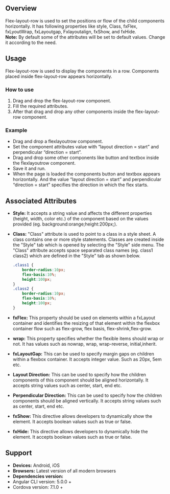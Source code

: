 ## Overview
Flex-layout-row is used to set the positions or flow of the child components horizontally. It has following properties like style, Class, fxFlex, fxLyoutWrap, fxLayoutgap, Fxlayoutalign, fxShow, and fxHide.  
**Note:** By default some of the attributes will be set to default values. Change it according to the need.
## Usage
Flex-layout-row is used to display the components in a row. Components placed inside flex-layout-row appears horizontally.
### How to use
1. Drag and drop the flex-layout-row component.
2. Fill the required attributes. 
3. After that drag and drop any other components inside the flex-layout-row component.
### Example 
- Drag and drop a flexlayoutrow component.
- Set the component attributes value with “layout direction = start” and perpendicular “direction = start”.
- Drag and drop some other components like button and textbox inside the flexlayoutrow component.
- Save it and run.
- When the page is loaded the components button and textbox appears horizontally. And the value “layout direction = start” and perpendicular “direction = start” specifies the direction in which the flex starts.
## Associated Attributes 
- **Style:** It accepts a string value and affects the different properties (height, width, color etc.) of the component based on the values provided (eg. background:orange;height:200px;).

- **Class:** "Class" attribute is used to point to a class in a style sheet. A class contains one or more style statements. Classes are created inside the "Style" tab which is opened by selecting the "Style" side menu. The "Class" attribute accepts space separated class names (eg. class1 class2) which are defined in the "Style" tab as shown below.
    ```css
    .class1 {
        border-radius:10px;
        flex-basis:10%;
        height:100px;
    }
    .class2 {
        border-radius:10px;
        flex-basis:10%;
        height:100px;
    }
    
    ```
- **fxFlex:** This property should be used on elements within a fxLayout container and identifies the resizing of that element within the flexbox container flow such as flex-grow, flex basis, flex-shrink,flex-grow.
- **wrap:** This property specifies whether the flexible items should wrap or not. It has values such as nowrap, wrap, wrap-reverse, initial,inherit.
- **fxLayoutGap:** This can be used to specify margin gaps on children within a flexbox container. It accepts integer value. Such as 20px, 5em etc.
- **Layout Direction:** This can be used to specify how the children components of this component should be aligned horizontally. It accepts string values such as center, start, end etc.
- **Perpendicular  Direction:** This can be used to specify how the children components should be aligned vertically. It accepts string values such as center, start, end etc.
- **fxShow:** This directive allows developers to dynamically show the element. It accepts boolean values such as true or false.
- **fxHide:** This directive allows developers to dynamically hide the element. It accepts boolean values such as true or false.
## Support
- **Devices:** Android, iOS
- **Browsers:**  Latest version of all modern browsers
- **Dependencies version:** 
- Angular CLI version: 5.0.0 + 
- Cordova version: 7.1.0 + 
